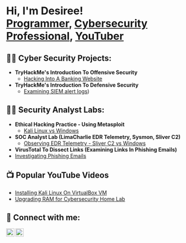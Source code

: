 <h1>Hi, I'm Desiree! <br/><a href="https://github.com/bremertech">Programmer</a>, <a href="https://www.linkedin.com/in/desiree-turner-bremer/">Cybersecurity Professional</a>, <a href="https://www.youtube.com/channel/UCL5gbB0neu_Devtx_v9BSdA">YouTuber</a></h1>

<h2>👨‍💻 Cyber Security Projects:</h2>

- <b>TryHackMe's Introduction To Offensive Security</b>
  - [Hacking Into A Banking Website](https://github.com/BremerTech/THM-Offensive-Security)
- <b>TryHackMe's Introduction To Defensive Security</b>
  - [Examining SIEM alert logs](https://bremertech.com/tryhackme-intro-to-defensive-security/))
    

<h2>👨‍💻 Security Analyst Labs:</h2>

- <b>Ethical Hacking Practice - Using Metasploit</b>
  - [Kali Linux vs Windows](https://bremertech.com/kali-linux-vs-windows-exploring-metasploit/)
- <b>SOC Analyst Lab (LimaCharlie EDR Telemetry, Sysmon, Sliver C2)</b>
  - [Observing EDR Telemetry - Sliver C2 vs Windows](https://bremertech.com/soc-analyst-lab-x-limacharlie-telemetry/)
 - <b>VirusTotal To Dissect Links (Examining Links In Phishing Emails)</b>
  - [Investigating Phishing Emails](https://www.youtube.com/watch?v=Df2roqJ2PPg)

<h2>📺 Popular YouTube Videos</h2>

- [Installing Kali Linux On VirtualBox VM](https://www.youtube.com/watch?v=46iDWiUBUy8)
- [Upgrading RAM for Cybersecurity Home Lab](https://www.youtube.com/watch?v=14Ow3r53c2s)


<h2> 🤳 Connect with me:</h2>

[<img align="left" alt="BremerTech | YouTube" width="22px" src="https://cdn.jsdelivr.net/npm/simple-icons@v3/icons/youtube.svg" />][youtube]
[<img align="left" alt="BremerTech | LinkedIn" width="22px" src="https://cdn.jsdelivr.net/npm/simple-icons@v3/icons/linkedin.svg" />][linkedin]


[youtube]: https://www.youtube.com/channel/UCL5gbB0neu_Devtx_v9BSdA
[linkedin]: https://www.linkedin.com/in/desiree-turner-bremer

<!--
**bremertech/bremertech** is a ✨ _special_ ✨ repository because its `README.md` (this file) appears on your GitHub profile.

Here are some ideas to get you started:

- 🔭 I’m currently working on ...
- 🌱 I’m currently learning ...
- 👯 I’m looking to collaborate on ...
- 🤔 I’m looking for help with ...
- 💬 Ask me about ...
- 📫 How to reach me: ...
- 😄 Pronouns: ...
- ⚡ Fun fact: ...
-->
